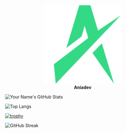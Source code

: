 <p align="center">
  <img src="./images/ania-logo.png" width="256" height="256" alt="Logo" />
  <br>
  <b>Aniadev</b>
</p>


![Your Name's GitHub Stats](https://github-readme-stats.vercel.app/api?username=aniadev&show_icons=true&hide_title=false)


![Top Langs](https://github-readme-stats.vercel.app/api/top-langs/?username=aniadev&layout=compact)

[![trophy](https://github-profile-trophy.vercel.app/?username=aniadev)](https://github.com/ryo-ma/github-profile-trophy)

![GitHub Streak](https://github-readme-streak-stats.herokuapp.com/?user=aniadev)

